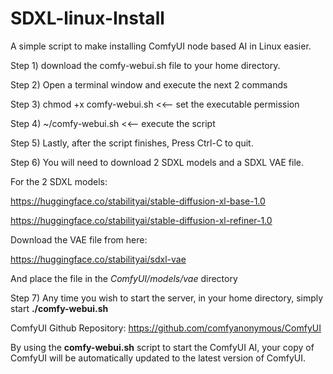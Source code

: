 # SDXL-linux-Install
A simple script to make installing ComfyUI node based AI in Linux easier.

Step 1) download the comfy-webui.sh file to your home directory.

Step 2) Open a terminal window and execute the next 2 commands

Step 3) chmod +x comfy-webui.sh  <<-- set the executable permission

Step 4) ~/comfy-webui.sh  <<--  execute the script

Step 5) Lastly, after the script finishes, Press Ctrl-C to quit.

Step 6) You will need to download 2 SDXL models and a SDXL VAE file.

For the 2 SDXL models:

https://huggingface.co/stabilityai/stable-diffusion-xl-base-1.0

https://huggingface.co/stabilityai/stable-diffusion-xl-refiner-1.0

Download the VAE file from here: 

https://huggingface.co/stabilityai/sdxl-vae

And place the file in the _ComfyUI/models/vae_ directory

Step 7) Any time you wish to start the server, in your home directory, simply start **./comfy-webui.sh**

ComfyUI Github Repository: https://github.com/comfyanonymous/ComfyUI

By using the **comfy-webui.sh** script to start the ComfyUI AI, your copy of ComfyUI will be automatically
updated to the latest version of ComfyUI.
